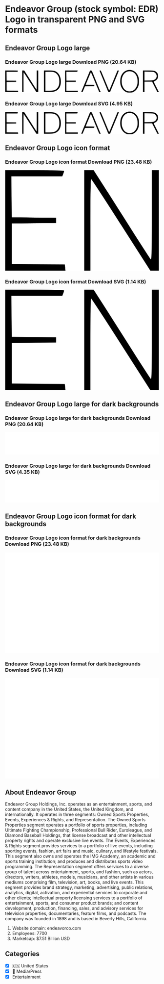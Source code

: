 # Endeavor Group (stock symbol: EDR) Logo in transparent PNG and SVG formats

## Endeavor Group Logo large

### Endeavor Group Logo large Download PNG (20.64 KB)

![Endeavor Group Logo large Download PNG (20.64 KB)](/img/orig/EDR_BIG-ed129ef6.png)

### Endeavor Group Logo large Download SVG (4.95 KB)

![Endeavor Group Logo large Download SVG (4.95 KB)](/img/orig/EDR_BIG-a5b94026.svg)

## Endeavor Group Logo icon format

### Endeavor Group Logo icon format Download PNG (23.48 KB)

![Endeavor Group Logo icon format Download PNG (23.48 KB)](/img/orig/EDR-2e3683c1.png)

### Endeavor Group Logo icon format Download SVG (1.14 KB)

![Endeavor Group Logo icon format Download SVG (1.14 KB)](/img/orig/EDR-f7c5eed7.svg)

## Endeavor Group Logo large for dark backgrounds

### Endeavor Group Logo large for dark backgrounds Download PNG (20.64 KB)

![Endeavor Group Logo large for dark backgrounds Download PNG (20.64 KB)](/img/orig/EDR_BIG.D-0b571609.png)

### Endeavor Group Logo large for dark backgrounds Download SVG (4.35 KB)

![Endeavor Group Logo large for dark backgrounds Download SVG (4.35 KB)](/img/orig/EDR_BIG.D-fd1e5a01.svg)

## Endeavor Group Logo icon format for dark backgrounds

### Endeavor Group Logo icon format for dark backgrounds Download PNG (23.48 KB)

![Endeavor Group Logo icon format for dark backgrounds Download PNG (23.48 KB)](/img/orig/EDR.D-079ce785.png)

### Endeavor Group Logo icon format for dark backgrounds Download SVG (1.14 KB)

![Endeavor Group Logo icon format for dark backgrounds Download SVG (1.14 KB)](/img/orig/EDR.D-52af70cd.svg)

## About Endeavor Group

Endeavor Group Holdings, Inc. operates as an entertainment, sports, and content company in the United States, the United Kingdom, and internationally. It operates in three segments: Owned Sports Properties, Events, Experiences & Rights, and Representation. The Owned Sports Properties segment operates a portfolio of sports properties, including Ultimate Fighting Championship, Professional Bull Rider, Euroleague, and Diamond Baseball Holdings, that license broadcast and other intellectual property rights and operate exclusive live events. The Events, Experiences & Rights segment provides services to a portfolio of live events, including sporting events, fashion, art fairs and music, culinary, and lifestyle festivals. This segment also owns and operates the IMG Academy, an academic and sports training institution; and produces and distributes sports video programming. The Representation segment offers services to a diverse group of talent across entertainment, sports, and fashion, such as actors, directors, writers, athletes, models, musicians, and other artists in various mediums comprising film, television, art, books, and live events. This segment provides brand strategy, marketing, advertising, public relations, analytics, digital, activation, and experiential services to corporate and other clients; intellectual property licensing services to a portfolio of entertainment, sports, and consumer product brands; and content development, production, financing, sales, and advisory services for television properties, documentaries, feature films, and podcasts. The company was founded in 1898 and is based in Beverly Hills, California.

1. Website domain: endeavorco.com
2. Employees: 7700
3. Marketcap: $7.51 Billion USD


## Categories
- [x] 🇺🇸 United States
- [x] 📰 Media/Press
- [x] Entertainment
